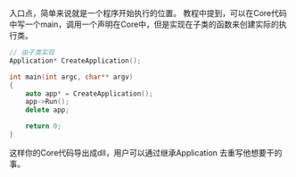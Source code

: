 入口点，简单来说就是一个程序开始执行的位置。
教程中提到，可以在Core代码中写一个main，调用一个声明在Core中，但是实现在子类的函数来创建实际的执行类。
```c++
// 由子类实现
Application* CreateApplication();

int main(int argc, char** argv)
{
	auto app* = CreateApplication();
	app->Run();
	delete app;

	return 0;
}
```
这样你的Core代码导出成dll，用户可以通过继承Application 去重写他想要干的事。